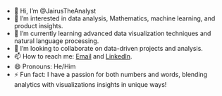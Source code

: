 - 👋 Hi, I’m @JairusTheAnalyst
- 👀 I’m interested in data analysis, Mathematics, machine learning, and product insights.
- 🌱 I’m currently learning advanced data visualization techniques and natural language processing.
- 💞️ I’m looking to collaborate on data-driven projects and  analysis.
- 📫 How to reach me: [Email](jairusotana@gmail.com) and [LinkedIn](https://www.linkedin.com/in/jairus-otana-mulongo/).
- 😄 Pronouns: He/Him
- ⚡ Fun fact: I have a passion for both numbers and words, blending analytics with visualizations insights in unique ways!

